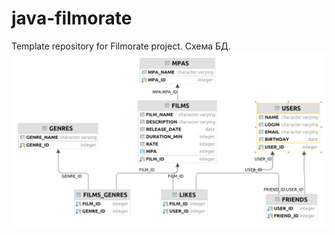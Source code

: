 # java-filmorate
Template repository for Filmorate project.
Схема БД.
![Схема БД](https://github.com/akpsv/java-filmorate/blob/add-database/filmorate.png)